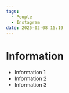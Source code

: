 ```yaml
---
tags:
  - People
  - Instagram
date: 2025-02-08 15:19
---
```


# Information

- Information 1
- Information 2
- Information 3